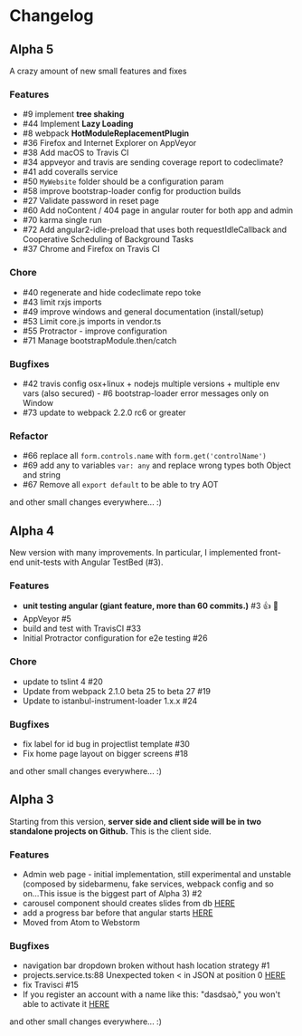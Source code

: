 # Changelog


## Alpha 5

A crazy amount of new small features and fixes

### **Features**
- #9 implement **tree shaking**
- #44 Implement **Lazy Loading**
- #8 webpack **HotModuleReplacementPlugin**
- #36 Firefox and Internet Explorer on AppVeyor
- #38 Add macOS to Travis CI
- #34 appveyor and travis are sending coverage report to codeclimate?
- #41 add coveralls service
- #50 `MyWebsite` folder should be a configuration param
- #58 improve bootstrap-loader config for production builds
- #27 Validate password in reset page
- #60 Add noContent / 404 page in angular router for both app and admin
- #70 karma single run
- #72 Add angular2-idle-preload that uses both requestIdleCallback and Cooperative Scheduling of Background Tasks
- #37 Chrome and Firefox on Travis CI

### **Chore**
- #40 regenerate and hide codeclimate repo toke
- #43 limit rxjs imports
- #49 improve windows and general documentation (install/setup)
- #53 Limit core.js imports in vendor.ts
- #55 Protractor - improve configuration
- #71 Manage bootstrapModule.then/catch

### **Bugfixes**
- #42 travis config osx+linux + nodejs multiple versions + multiple env vars (also secured)
- #6 bootstrap-loader error messages only on Window
- #73 update to webpack 2.2.0 rc6 or greater

### **Refactor**
- #66 replace all `form.controls.name` with `form.get('controlName')`
- #69 add any to variables `var: any` and replace wrong types both Object and string
- #67 Remove all `export default` to be able to try AOT

and other small changes everywhere... :)


## Alpha 4

New version with many improvements. In particular, I implemented front-end unit-tests with Angular TestBed (#3).

### **Features**
- **unit testing angular (giant feature, more than 60 commits.)** #3  👍 🥇
- AppVeyor #5
- build and test with TravisCI #33
- Initial Protractor configuration for e2e testing #26

### **Chore**
- update to tslint 4 #20
- Update from webpack 2.1.0 beta 25 to beta 27 #19
- Update to istanbul-instrument-loader 1.x.x #24

### **Bugfixes**
- fix label for id bug in projectlist template #30
- Fix home page layout on bigger screens #18

and other small changes everywhere... :)


## Alpha 3

Starting from this version, **server side and client side will be in two standalone projects on Github.**
This is the client side.

### **Features**
- Admin web page - initial implementation, still experimental and unstable (composed by sidebarmenu, fake services, webpack config and so on...This issue is the biggest part of Alpha 3) #2
- carousel component should creates slides from db [HERE](https://github.com/Ks89/My-MEAN-website-server/issues/7)
- add a progress bar before that angular starts [HERE](https://github.com/Ks89/My-MEAN-website-server/issues/5)
- Moved from Atom to Webstorm

### **Bugfixes**
- navigation bar dropdown broken without hash location strategy #1
- projects.service.ts:88 Unexpected token < in JSON at position 0 [HERE](https://github.com/Ks89/My-MEAN-website-server/issues/1)
- fix Travisci  #15
- If you register an account with a name like this: "dasdsaò," you won't able to activate it [HERE](https://github.com/Ks89/My-MEAN-website-server/issues/2)

and other small changes everywhere... :)